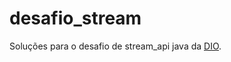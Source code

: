 # desafio_stream
Soluções para o desafio de stream_api java da [DIO](https://github.com/digitalinnovationone/ganhando_produtividade_com_Stream_API_Java/tree/master/src/stream_api).  
